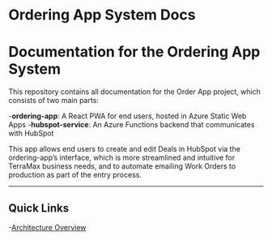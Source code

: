 # Ordering App System Docs


<!-- To regenerate the Markdown version of this file, enter in the terminal:
    quarto render README.qmd 
-->

# Documentation for the Ordering App System

This repository contains all documentation for the Order App project,
which consists of two main parts:

\-**ordering-app**: A React PWA for end users, hosted in Azure Static
Web Apps -**hubspot-service**: An Azure Functions backend that
communicates with HubSpot

This app allows end users to create and edit Deals in HubSpot via the
ordering-app’s interface, which is more streamlined and intuitive for
TerraMax business needs, and to automate emailing Work Orders to
production as part of the entry process.

------------------------------------------------------------------------

## Quick Links

\-[Architecture Overview](docs/overview/architecture.md)

